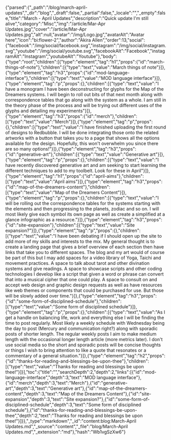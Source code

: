 {"parsed":{"_path":"/blog/march-april-updates","_dir":"blog","_draft":false,"_partial":false,"_locale":"","_empty":false,"title":"March - April Updates","description":"Quick update I'm still alive","category":"Misc","img":"/article/Mar-Apr Updates.jpg","cover":"/article/Mar-Apr Updates.jpg","alt":null,"avatar":"/img/Logo.jpg","avatarAlt":"Avatar here","icon":"bi:flower-2","author":"Akira Allen","order":13,"social":{"facebook":"/img/social/facebook.svg","instagram":"/img/social/instagram.svg","youtube":"/img/social/youtube.svg","facebookAlt":"Facebook","instagramAlt":"Instagram","youtubeAlt":"Youtube"},"body":{"type":"root","children":[{"type":"element","tag":"h1","props":{"id":"march-things-of-note"},"children":[{"type":"text","value":"March things of note"}]},{"type":"element","tag":"h3","props":{"id":"mod-language-interface"},"children":[{"type":"text","value":"MOD language interface"}]},{"type":"element","tag":"p","props":{},"children":[{"type":"text","value":"I have a monogram I have been deconstructing for glyphs for the Map of the Dreamers systems. I will begin to roll out bits of that next month along with correspondence tables that go along with the system as a whole. I am still in the theory phase of the process and will be trying out different uses of the glyphs and detailing my experiments"}]},{"type":"element","tag":"h3","props":{"id":"merch"},"children":[{"type":"text","value":"Merch"}]},{"type":"element","tag":"p","props":{},"children":[{"type":"text","value":"I have finished uploading the first round of designs to Redbubble. I will be done integrating those onto the related artworks with a button that takes you to a page that shows all the options available for the design. Hopefully, this won't overwhelm you since there are so many options!"}]},{"type":"element","tag":"h3","props":{"id":"generative-art"},"children":[{"type":"text","value":"Generative art"}]},{"type":"element","tag":"p","props":{},"children":[{"type":"text","value":"I have recently discovered generative art and am seeking to start learning the different techniques to add to my toolbelt. Look for these in April"}]},{"type":"element","tag":"h1","props":{"id":"april-aims"},"children":[{"type":"text","value":"April aims"}]},{"type":"element","tag":"h3","props":{"id":"map-of-the-dreamers-content"},"children":[{"type":"text","value":"Map of the Dreamers Content"}]},{"type":"element","tag":"p","props":{},"children":[{"type":"text","value":"I will be rolling out the correspondence tables for the systems starting with the elements and then progressing to the planets, zodiac and so on. I will most likely give each symbol its own page as well as create a simplified at a glance infographic as a resource."}]},{"type":"element","tag":"h3","props":{"id":"site-expansion"},"children":[{"type":"text","value":"Site expansion?"}]},{"type":"element","tag":"p","props":{},"children":[{"type":"text","value":"I have been debating if I should open up the site to add more of my skills and interests to the mix. My general thought is to create a landing page that gives a brief overview of each section then have links that take you to different spaces. The blog and my art would of course be part of this but I may add spaces for a video library of Yoga, Taichi and movement practices. A space to talk about tarot and other divination systems and give readings. A space to showcase scripts and other coding technologies I develop like a script that given a word or phrase can convert that into a musical cipher that one could play. A space to consult on and accept web design and graphic design requests as well as have resources like web themes or components that could be purchased for use. But those will be slowly added over time."}]},{"type":"element","tag":"h3","props":{"id":"some-form-of-disciplined-schedule"},"children":[{"type":"text","value":"Some form of disciplined schedule"}]},{"type":"element","tag":"p","props":{},"children":[{"type":"text","value":"As I get a handle on balancing life, work and everything else I will be finding the time to post regularly. Most likely a weekly schedule with Wednesday being the day to post (Mercury and communication right?) along with sporadic posts of shorter length. The regular weekly posts I aim to make medium length with the occasional longer length article (more metrics later). I don't use social media so the short and sporadic posts will be concise thoughts or things I wish to bring attention to like a quote that resonates or a commentary of a general situation."}]},{"type":"element","tag":"h2","props":{"id":"thanks-for-reading-and-blessings-be-upon-thee"},"children":[{"type":"text","value":"Thanks for reading and blessings be upon thee!"}]}],"toc":{"title":"","searchDepth":2,"depth":2,"links":[{"id":"mod-language-interface","depth":3,"text":"MOD language interface"},{"id":"merch","depth":3,"text":"Merch"},{"id":"generative-art","depth":3,"text":"Generative art"},{"id":"map-of-the-dreamers-content","depth":3,"text":"Map of the Dreamers Content"},{"id":"site-expansion","depth":3,"text":"Site expansion?"},{"id":"some-form-of-disciplined-schedule","depth":3,"text":"Some form of disciplined schedule"},{"id":"thanks-for-reading-and-blessings-be-upon-thee","depth":2,"text":"Thanks for reading and blessings be upon thee!"}]}},"_type":"markdown","_id":"content:blog:March-April Updates.md","_source":"content","_file":"blog/March-April Updates.md","_extension":"md"},"hash":"Wb1vgSzXw6"}